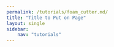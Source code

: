 ```yaml
---
permalink: /tutorials/foam_cutter.md/
title: "Title to Put on Page"
layout: single
sidebar:
    nav: "tutorials"
---
```

